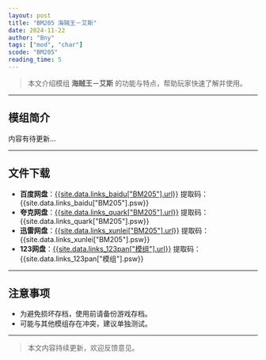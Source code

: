 ```yaml
---
layout: post
title: "BM205 海贼王－艾斯"
date: 2024-11-22
author: "Bny"
tags: ["mod", "char"]
scode: "BM205"
reading_time: 5
---
```


> 本文介绍模组 **海贼王－艾斯** 的功能与特点，帮助玩家快速了解并使用。

---

## 模组简介

内容有待更新...

---

## 文件下载
- **百度网盘**：[{{site.data.links_baidu["BM205"].url}}]({{site.data.links_baidu["BM205"].url}}) 提取码：{{site.data.links_baidu["BM205"].psw}}
- **夸克网盘**：[{{site.data.links_quark["BM205"].url}}]({{site.data.links_quark["BM205"].url}}) 提取码：{{site.data.links_quark["BM205"].psw}}
- **迅雷网盘**：[{{site.data.links_xunlei["BM205"].url}}]({{site.data.links_xunlei["BM205"].url}}) 提取码：{{site.data.links_xunlei["BM205"].psw}}
- **123网盘**：[{{site.data.links_123pan["模组"].url}}]({{site.data.links_123pan["模组"].url}}) 提取码：{{site.data.links_123pan["模组"].psw}}

---

## 注意事项
- 为避免损坏存档，使用前请备份游戏存档。
- 可能与其他模组存在冲突，建议单独测试。

---

> 本文内容持续更新，欢迎反馈意见。
